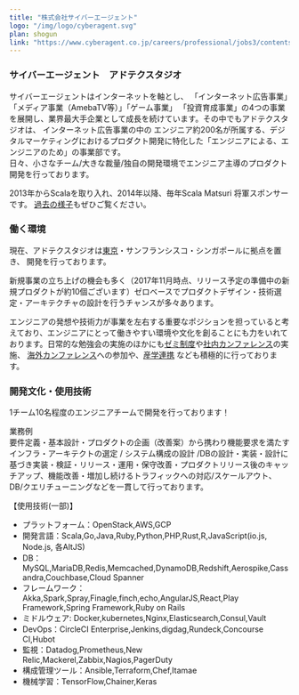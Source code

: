```yaml
---
title: "株式会社サイバーエージェント"
logo: "/img/logo/cyberagent.svg"
plan: shogun
link: "https://www.cyberagent.co.jp/careers/professional/jobs3/contents_type=1043"
---
```

### サイバーエージェント　アドテクスタジオ　

サイバーエージェントはインターネットを軸とし、 「インターネット広告事業」「メディア事業（AmebaTV等）」「ゲーム事業」 「投資育成事業」の4つの事業を展開し、業界最大手企業として成長を続けています。その中でもアドテクスタジオは、 インターネット広告事業の中の エンジニア約200名が所属する、デジタルマーケティングにおけるプロダクト開発に特化した「エンジニアによる、エンジニアのため」の事業部です。  
日々、小さなチーム/大きな裁量/独自の開発環境でエンジニア主導のプロダクト開発を行っております。

2013年からScalaを取り入れ、2014年以降、毎年Scala Matsuri 将軍スポンサーです。 [過去の様子](https://adtech.cyberagent.io/scalablog/)もぜひご覧ください。

### 働く環境

現在、アドテクスタジオは[東京](https://www.cyberagent.co.jp/way/features/list/detail/id=12837)・サンフランシスコ・シンガポールに拠点を置き、
開発を行っております。

新規事業の立ち上げの機会も多く（2017年11月時点、リリース予定の準備中の新規プロダクトが約10個ございます）ゼロベースでプロダクトデザイン・技術選定・アーキテクチャの設計を行うチャンスが多々あります。

エンジニアの発想や技術力が事業を左右する重要なポジションを担っていると考えており、エンジニアにとって働きやすい環境や文化を創ることにも力をいれております。日常的な勉強会の実施のほかにも[ゼミ制度](https://www.cyberagent.co.jp/techinfo/info/detail/id=20646)や[社内カンファレンス](https://www.cyberagent.co.jp/techinfo/info/detail/id=20311)の実施、
[海外カンファレンス](https://www.cyberagent.co.jp/techinfo/info/detail/id=20645)への参加や、[産学連携](https://www.cyberagent.co.jp/techinfo/info/detail/id=20308) なども積極的に行っております。


### 開発文化・使用技術

1チーム10名程度のエンジニアチームで開発を行っております！

業務例  
要件定義・基本設計・プロダクトの企画（改善案）から携わり機能要求を満たすインフラ・アーキテクトの選定 / システム構成の設計 /DBの設計・実装・設計に基づき実装・検証・リリース・運用・保守改善・プロダクトリリース後のキャッチアップ、機能改善・増加し続けるトラフィックへの対応/スケールアウト、DB/クエリチューニングなどを一貫して行っております。

【使用技術(一部)】

- プラットフォーム：OpenStack,AWS,GCP
- 開発言語：Scala,Go,Java,Ruby,Python,PHP,Rust,R,JavaScript(io.js, Node.js, 各AltJS)
- DB：MySQL,MariaDB,Redis,Memcached,DynamoDB,Redshift,Aerospike,Cassandra,Couchbase,Cloud Spanner
- フレームワーク：Akka,Spark,Spray,Finagle,finch,echo,AngularJS,React,Play Framework,Spring Framework,Ruby on Rails
- ミドルウェア: Docker,kubernetes,Nginx,Elasticsearch,Consul,Vault
- DevOps：CircleCI Enterprise,Jenkins,digdag,Rundeck,Concourse CI,Hubot
- 監視：Datadog,Prometheus,New Relic,Mackerel,Zabbix,Nagios,PagerDuty
- 構成管理ツール：Ansible,Terraform,Chef,Itamae
- 機械学習：TensorFlow,Chainer,Keras
